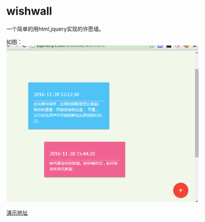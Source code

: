 # wishwall
一个简单的用html,jquery实现的许愿墙。

如图：
![image](https://github.com/hbxjw119/wishwall/blob/master/sreenshot.png)


[演示地址](www.xujimmy.com/wishwall/wish.html)
